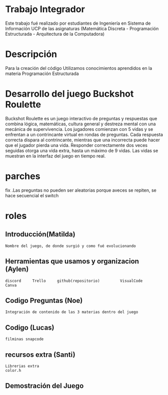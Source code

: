 # Trabajo Integrador 
Este trabajo fué realizado por estudiantes de Ingeniería en Sistema de Información UCP de las asignaturas (Matemática Discreta - Programación Estructurada - Arquitectura de la Computadora)

# Descripción
Para la creación del código Utilizamos conocimientos aprendidos en la materia Programación Estructurada

# Desarrollo del juego Buckshot Roulette
Buckshot Roulette es un juego interactivo de preguntas y respuestas que combina lógica, matemáticas, cultura general y destreza mental con una mecánica de supervivencia. Los jugadores comienzan con 5 vidas y se enfrentan a un contrincante virtual en rondas de preguntas. Cada respuesta correcta dispara al contrincante, mientras que una incorrecta puede hacer que el jugador pierda una vida. Responder correctamente dos veces seguidas otorga una vida extra, hasta un máximo de 9 vidas. Las vidas se muestran en la interfaz del juego en tiempo real.

# parches
fix .Las preguntas no pueden ser aleatorias porque aveces se repiten, se hace secuencial el switch




# roles


## Introducción(Matilda)
    Nombre del juego, de donde surgió y como fué evolucionando


## Herramientas que usamos y organizacion (Aylen)
    discord     Trello     github(repositorio)         VisualCode      Canva


## Codigo Preguntas (Noe)
    Integración de contenido de las 3 materias dentro del juego


## Codigo (Lucas)
    filminas snapcode


## recursos extra (Santi)
    Librerias extra
    color.h




## Demostración del Juego





